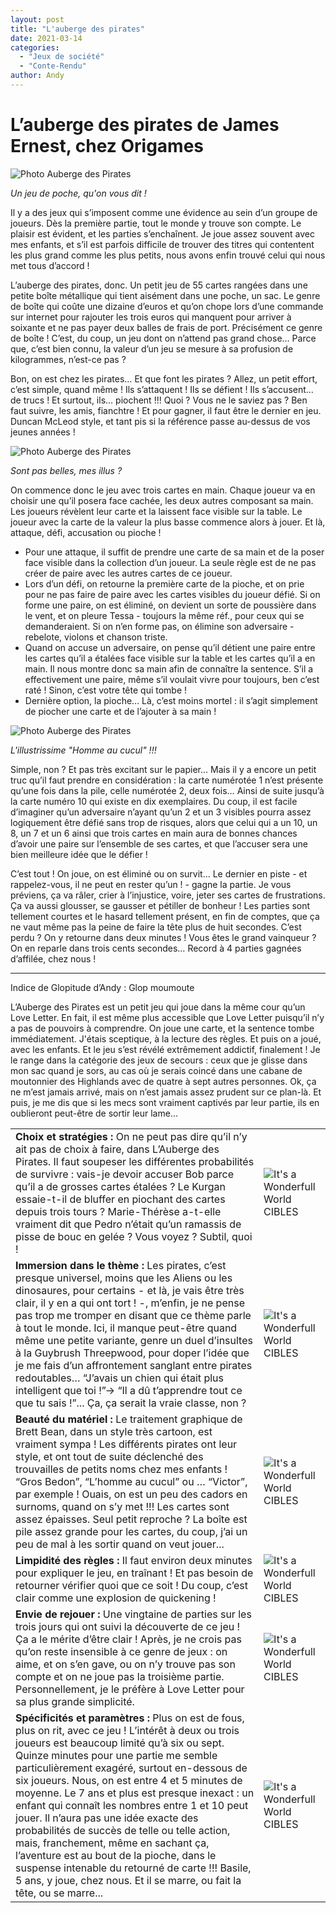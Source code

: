 ```yaml
---
layout: post
title: "L'auberge des pirates"
date: 2021-03-14
categories: 
  - "Jeux de société"
  - "Conte-Rendu"
author: Andy
---
```


# L’auberge des pirates de James Ernest, chez Origames

![Photo Auberge des Pirates](/_images/images/AubergePirates_1.jpeg)

*Un jeu de poche, qu'on vous dit !*

Il y a des jeux qui s’imposent comme une évidence au sein d’un groupe de joueurs. Dès la première partie, tout le monde y trouve son compte. Le plaisir est évident, et les parties s’enchaînent. Je joue assez souvent avec mes enfants, et s’il est parfois difficile de trouver des titres qui contentent les plus grand comme les plus petits, nous avons enfin trouvé celui qui nous met tous d’accord !
 
L’auberge des pirates, donc. Un petit jeu de 55 cartes rangées dans une petite boîte métallique qui tient aisément dans une poche, un sac. Le genre de boîte qui coûte une dizaine d’euros et qu’on chope lors d’une commande sur internet pour rajouter les trois euros qui manquent pour arriver à soixante et ne pas payer deux balles de frais de port. Précisément ce genre de boîte ! C’est, du coup, un jeu dont on n’attend pas grand chose… Parce que, c’est bien connu, la valeur d’un jeu se mesure à sa profusion de kilogrammes, n’est-ce pas ?

Bon, on est chez les pirates… Et que font les pirates ? Allez, un petit effort, c’est simple, quand même ! Ils s’attaquent ! Ils se défient ! Ils s’accusent… de trucs ! Et surtout, ils… piochent !!! Quoi ? Vous ne le saviez pas ? Ben faut suivre, les amis, fianchtre ! Et pour gagner, il faut être le dernier en jeu. Duncan McLeod style, et tant pis si la référence passe au-dessus de vos jeunes années !

![Photo Auberge des Pirates](/_images/images/AubergePirates_2.jpeg)

*Sont pas belles, mes illus ?*


On commence donc le jeu avec trois cartes en main. Chaque joueur va en choisir une qu’il posera face cachée, les deux autres composant sa main. Les joueurs révèlent leur carte et la laissent face visible sur la table. Le joueur avec la carte de la valeur la plus basse commence alors à jouer. Et là, attaque, défi, accusation ou pioche !
- Pour une attaque, il suffit de prendre une carte de sa main et de la poser face visible dans la collection d’un joueur. La seule règle est de ne pas créer de paire avec les autres cartes de ce joueur.
- Lors d’un défi, on retourne la première carte de la pioche, et on prie pour ne pas faire de paire avec les cartes visibles du joueur défié. Si on forme une paire, on est éliminé, on devient un sorte de poussière dans le vent, et on pleure Tessa - toujours la même réf., pour ceux qui se demanderaient. Si on n’en forme pas, on élimine son adversaire - rebelote, violons et chanson triste.
- Quand on accuse un adversaire, on pense qu’il détient une paire entre les cartes qu’il a étalées face visible sur la table et les cartes qu’il a en main. Il nous montre donc sa main afin de connaître la sentence. S’il a effectivement une paire, même s’il voulait vivre pour toujours, ben c’est raté ! Sinon, c’est votre tête qui tombe !
- Dernière option, la pioche… Là, c’est moins mortel : il s’agit simplement de piocher une carte et de l’ajouter à sa main !

![Photo Auberge des Pirates](/_images/images/AubergePirates_3.jpeg)

*L'illustrissime "Homme au cucul" !!!*

Simple, non ? Et pas très excitant sur le papier… Mais il y a encore un petit truc qu’il faut prendre en considération : la carte numérotée 1 n’est présente qu’une fois dans la pile, celle numérotée 2, deux fois… Ainsi de suite jusqu’à la carte numéro 10 qui existe en dix exemplaires. Du coup, il est facile d’imaginer qu’un adversaire n’ayant qu’un 2 et un 3 visibles pourra assez logiquement être défié sans trop de risques, alors que celui qui a un 10, un 8, un 7 et un 6 ainsi que trois cartes en main aura de bonnes chances d’avoir une paire sur l’ensemble de ses cartes, et que l’accuser sera une bien meilleure idée que le défier !
 
C’est tout ! On joue, on est éliminé ou on survit… Le dernier en piste - et rappelez-vous, il ne peut en rester qu’un ! - gagne la partie. Je vous préviens, ça va râler, crier à l’injustice, voire, jeter ses cartes de frustrations. Ça va aussi glousser, se gausser et pétiller de bonheur ! Les parties sont tellement courtes et le hasard tellement présent, en fin de comptes, que ça ne vaut même pas la peine de faire la tête plus de huit secondes. C’est perdu ? On y retourne dans deux minutes ! Vous êtes le grand vainqueur ? On en reparle dans trois cents secondes… Record à 4 parties gagnées d’affilée, chez nous !

---

Indice de Glopitude d’Andy : Glop moumoute

L’Auberge des Pirates est un petit jeu qui joue dans la même cour qu’un Love Letter. En fait, il est même plus accessible que Love Letter puisqu’il n’y a pas de pouvoirs à comprendre. On joue une carte, et la sentence tombe immédiatement. J'étais sceptique, à la lecture des règles. Et puis on a joué, avec les enfants. Et le jeu s’est révélé extrêmement addictif, finalement ! Je le range dans la catégorie des jeux de secours : ceux que je glisse dans mon sac quand je sors, au cas où je serais coincé dans une cabane de moutonnier des Highlands avec de quatre à sept autres personnes. Ok, ça ne m’est jamais arrivé, mais on n’est jamais assez prudent sur ce plan-là. Et puis, je me dis que si les mecs sont vraiment captivés par leur partie, ils en oublieront peut-être de sortir leur lame...

|       |  |
| ----------- | ----------- |
| **Choix et stratégies :** On ne peut pas dire qu’il n’y ait pas de choix à faire, dans L’Auberge des Pirates. Il faut soupeser les différentes probabilités de survivre : vais-je devoir accuser Bob parce qu’il a de grosses cartes étalées ? Le Kurgan essaie-t-il de bluffer en piochant des cartes depuis trois tours ? Marie-Thérèse a-t-elle vraiment dit que Pedro n’était qu’un ramassis de pisse de bouc en gelée ? Vous voyez ? Subtil, quoi !      | ![It's a Wonderfull World CIBLES](/_images/logos/Note_Jurande_2.png)       |
| **Immersion dans le thème :** Les pirates, c’est presque universel, moins que les Aliens ou les dinosaures, pour certains - et là, je vais être très clair, il y en a qui ont tort ! -, m’enfin, je ne pense pas trop me tromper en disant que ce thème parle à tout le monde. Ici, il manque peut-être quand même une petite variante, genre un duel d’insultes à la Guybrush Threepwood, pour doper l’idée que je me fais d’un affrontement sanglant entre pirates redoutables… “J’avais un chien qui était plus intelligent que toi !”→ “Il a dû t’apprendre tout ce que tu sais !”... Ça, ça serait la vraie classe, non ?   | ![It's a Wonderfull World CIBLES](/_images/logos/Note_Jurande_2.png) |
| **Beauté du matériel :** Le traitement graphique de Brett Bean, dans un style très cartoon, est vraiment sympa ! Les différents pirates ont leur style, et ont tout de suite déclenché des trouvailles de petits noms chez mes enfants ! “Gros Bedon”, “L’homme au cucul” ou … “Victor”, par exemple ! Ouais, on est un peu des cadors en surnoms, quand on s’y met !!! Les cartes sont assez épaisses. Seul petit reproche ? La boîte est pile assez grande pour les cartes, du coup, j’ai un peu de mal à les sortir quand on veut jouer...  | ![It's a Wonderfull World CIBLES](/_images/logos/Note_Jurande_3.png) |
|**Limpidité des règles :** Il faut environ deux minutes pour expliquer le jeu, en traînant ! Et pas besoin de retourner vérifier quoi que ce soit ! Du coup, c’est clair comme une explosion de quickening ! |![It's a Wonderfull World CIBLES](/_images/logos/Note_Jurande_4.png) |
|**Envie de rejouer :** Une vingtaine de parties sur les trois jours qui ont suivi la découverte de ce jeu ! Ça a le mérite d’être clair ! Après, je ne crois pas qu’on reste insensible à ce genre de jeux : on aime, et on s’en gave, ou on n’y trouve pas son compte et on ne joue pas la troisième partie. Personnellement, je le préfère à Love Letter pour sa plus grande simplicité.|![It's a Wonderfull World CIBLES](/_images/logos/Note_Jurande_4.png) |
|**Spécificités et paramètres :** Plus on est de fous, plus on rit, avec ce jeu ! L’intérêt à deux ou trois joueurs est beaucoup limité qu’à six ou sept. Quinze minutes pour une partie me semble particulièrement exagéré, surtout en-dessous de six joueurs. Nous, on est entre 4 et 5 minutes de moyenne. Le 7 ans et plus est presque inexact : un enfant qui connaît les nombres entre 1 et 10 peut jouer. Il n’aura pas une idée exacte des probabilités de succès de telle ou telle action, mais, franchement, même en sachant ça, l’aventure est au bout de la pioche, dans le suspense intenable du retourné de carte !!! Basile, 5 ans, y joue, chez nous. Et il se marre, ou fait la tête, ou se marre...|![It's a Wonderfull World CIBLES](/_images/logos/Note_Jurande_3.png) |
